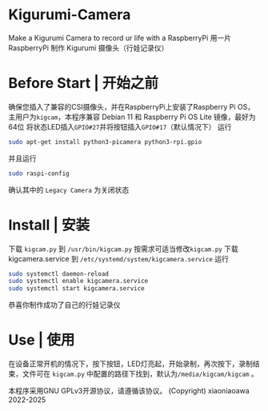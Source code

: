 # Kigurumi-Camera
Make a Kigurumi Camera to record ur life with a RaspberryPi 
用一片 RaspberryPi 制作 Kigurumi 摄像头（行娃记录仪） 
 
# Before Start | 开始之前 
确保您插入了兼容的CSI摄像头，并在RaspberryPi上安装了Raspberry Pi OS，主用户为`kigcam`，本程序兼容 Debian 11 和 Raspberry Pi OS Lite 镜像，最好为64位 
将状态LED插入`GPIO#27`并将按钮插入`GPIO#17`（默认情况下） 
运行
```bash
sudo apt-get install python3-picamera python3-rpi.gpio
```
并且运行
```bash
sudo raspi-config
```
确认其中的 `Legacy Camera` 为关闭状态 
 
# Install | 安装
下载 `kigcam.py` 到 `/usr/bin/kigcam.py` 
按需求可适当修改`kigcam.py` 
下载 kigcamera.service 到 `/etc/systemd/system/kigcamera.service` 
运行
```bash
sudo systemctl daemon-reload
sudo systemctl enable kigcamera.service
sudo systemctl start kigcamera.service
```
恭喜你制作成功了自己的行娃记录仪 
 
# Use | 使用
在设备正常开机的情况下，按下按钮，LED灯亮起，开始录制，再次按下，录制结束，文件可在 `kigcam.py` 中配置的路径下找到，默认为`/media/kigcam/kigcam` 。 
 
 
本程序采用GNU GPLv3开源协议，请遵循该协议。
(Copyright) xiaoniaoawa 2022-2025
